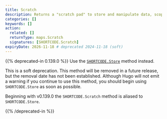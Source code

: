 ```yaml
---
title: Scratch
description: Returns a "scratch pad" to store and manipulate data, scoped to the current shortcode.
categories: []
keywords: []
action:
  related: []
  returnType: maps.Scratch
  signatures: [SHORTCODE.Scratch]
expiryDate: 2026-11-18 # deprecated 2024-11-18 (soft)
---
```


{{% deprecated-in 0.139.0 %}}
Use the [`SHORTCODE.Store`] method instead.

This is a soft deprecation. This method will be removed in a future release, but the removal date has not been established. Although Hugo will not emit a warning if you continue to use this method, you should begin using `SHORTCODE.Store` as soon as possible.

Beginning with v0.139.0 the `SHORTCODE.Scratch` method is aliased to `SHORTCODE.Store`.

[`SHORTCODE.Store`]: /methods/shortcode/store/
{{% /deprecated-in %}}
